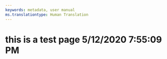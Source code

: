 ```yaml
---
keywords: metadata, user manual
ms.translationtype: Human Translation
---
```

# this is a test page 5/12/2020 7:55:09 PM
